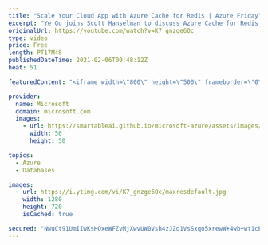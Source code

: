 ```yaml
---
title: "Scale Your Cloud App with Azure Cache for Redis | Azure Friday"
excerpt: "Ye Gu joins Scott Hanselman to discuss Azure Cache for Redis, a popular open-source in-memory data store that uses DRAM to store the most frequently used or time-sensitive data for fast retrieval. With it, you can create applications on Azure that handle millions of requests per second at down to sub-millisecond"
originalUrl: https://youtube.com/watch?v=K7_gnzge6Oc
type: video
price: Free
length: PT17M4S
publishedDateTime: 2021-02-06T00:48:12Z
heat: 51

featuredContent: "<iframe width=\"800\" height=\"500\" frameborder=\"0\" src=\"https://www.youtube.com/embed/K7_gnzge6Oc\" allow=\"accelerometer; autoplay; encrypted-media; gyroscope; picture-in-picture\" allowfullscreen></iframe>"

provider:
  name: Microsoft
  domain: microsoft.com
  images:
    - url: https://smartableai.github.io/microsoft-azure/assets/images/organizations/microsoft.com-50x50.jpg
      width: 50
      height: 50

topics:
  - Azure
  - Databases

images:
  - url: https://i.ytimg.com/vi/K7_gnzge6Oc/maxresdefault.jpg
    width: 1280
    height: 720
    isCached: true

secured: "NwuCt91UmIIwKsHQxeWFZvMjXwvUW0Vsh4zJZq1VsSxqo5xrewW+4wb+wt1cEngpWaj45pcuDQ6wqkHYDQuCreo5ttAKvb7Q093BkG78KCLE0ALIKfE/WPwoA1kATcr1owe8M2JSfoReoGQQiQW/orI//Cka9cuSk5QKniDwMgRWCa+Dmj+f17yqic5SlMSvohzuxMSvIKslVlpWVFB+GhfCKiZzy/UYGSM4ET4mdwKGGGbGJX3bdaEjdAyHq/xwg0kZCEogF9w6VUuA98Oa6ZxaDppaE72gV6vY9tvtIQfFKrYTvUxVO+KLoaSMlUErRKd1RcUuID1jWXFXi441dSxGwaT1rDXB/IWyOmOwXC2dIpJ/uhW0aLwhJ8dfJgD9cDpavUuiOtgRa1r4wr2RWrhYCJdspQI+6Ph+lq5PvnU=;zEfAtbN+TfyXsb9t0QNc+w=="
---
```


